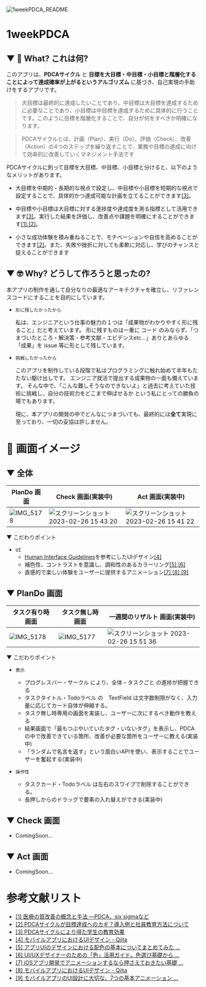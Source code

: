 ![1weekPDCA_README](https://user-images.githubusercontent.com/111550856/221393945-ee5fa6cd-49a5-4266-9a74-5842946ea1d3.png)



# 1weekPDCA
## ▼ 🤔 What? これは何?

このアプリは、**PDCAサイクル** と **目標を大目標・中目標・小目標と階層化することによって達成確率が上がるというアルゴリズム** に基づき、自己実現の手助けをするアプリです。

> 大目標は最終的に達成したいことであり、中目標は大目標を達成するために必要なことであり、小目標は中目標を達成するために具体的に行うことです。このように目標を階層化することで、自分が何をすべきか明確になります。

> PDCAサイクルとは、計画（Plan）、実行（Do）、評価（Check）、改善（Action）の4つのステップを繰り返すことで、業務や目標の達成に向けて効率的に改善していくマネジメント手法です


PDCAサイクルに則って目標を大目標、中目標、小目標と分けると、以下のようなメリットがあります。

- 大目標を中期的・長期的な視点で設定し、中目標や小目標を短期的な視点で設定することで、具体的かつ達成可能な計画を立てることができます[[3]](https://ic.repo.nii.ac.jp/?action=repository_action_common_download&item_id=351&item_no=1&attribute_id=22&file_no=1)。


- 中目標や小目標は大目標に対する進捗度や達成度を測る指標として活用できます[[3]](https://ic.repo.nii.ac.jp/?action=repository_action_common_download&item_id=351&item_no=1&attribute_id=22&file_no=1)。実行した結果を評価し、改善点や課題を明確にすることができます[[1]](https://www.jstage.jst.go.jp/article/naika/105/12/105_2353/_pdf),[[2]](https://www.niziiro.jp/article/260)。


- 小さな成功体験を積み重ねることで、モチベーションや自信を高めることができます[[2]](https://www.niziiro.jp/article/260)。また、失敗や挫折に対しても柔軟に対応し、学びのチャンスと捉えることができます


## ▼ 🤓 Why? どうして作ろうと思ったの?

本アプリの制作を通して自分なりの最適なアーキテクチャを確立し、リファレンスコードにすることを目的にしています。

- `形に残したかったから`

   私は、エンジニアという仕事の魅力の１つは「成果物がわかりやすく形に残ること」だと考えています。 形に残すものは一重に コード のみならず、「つまづいたところ・解決策・参考文献・エビデンスetc...」ありとあらゆる「成果」を issue 等に形として残しています。
   
- `挑戦したかったから`

  このアプリを制作している段階で私はプログラミングに触れ始めて半年もたたない駆け出しです。 エンジニア就活で提出する成果物の一面も備えています。
  そんな中で、「こんな難しそうなのできないよ」と過去に考えていた技術に挑戦し、自分の技術力をどこまで伸ばせるか という私にとっての勝負の場でもあります。
  
  現に、本アプリの開発の中でどんなにつまづいても、最終的には**全て**実現に至っており、一切の妥協は許しません。

# 📱 画面イメージ

## ▼ 全体
|PlanDo 画面|Check 画面(実装中)|Act 画面(実装中)|
|-----|-----|-----|
|![IMG_5178](https://user-images.githubusercontent.com/111550856/221396210-e6834cd6-29ff-4443-b6f1-7ea5f0082872.PNG)|![スクリーンショット 2023-02-26 15 43 20](https://user-images.githubusercontent.com/111550856/221396321-2743f6b1-6a63-40b9-9f08-5fa2dd908d6c.png)|![スクリーンショット 2023-02-26 15 41 22](https://user-images.githubusercontent.com/111550856/221396251-c049554b-eb0b-4702-85b2-a4ad95d23b48.png)|

▼ こだわりポイント
- `UI`
  - [Human Interface Guidelines](https://developer.apple.com/design/human-interface-guidelines/ios/overview/themes/)を参考にしたUIデザイン[[4]](https://qiita.com/mark_1975M/items/eabdd95ac1de64e4fe1b)
  - 補色性、コントラストを意識し、調和性のあるカラーリング[[5]](https://note.com/mhtcode/n/nf31d73314527),[[6]](https://goworkship.com/magazine/ui-ux-design-colour/)
  - 直感的で楽しい体験をユーザーに提供するアニメーション[[7]](https://qiita.com/hachinobu/items/57d4c305c907805b4a53),[[8]](https://qiita.com/mark_1975M/items/eabdd95ac1de64e4fe1b),[[9]](https://photoshopvip.net/88490)

## ▼ PlanDo 画面

|タスク有り時 画面|タスク無し時 画面|一週間のリザルト 画面(実装中)|
|-----|-----|-----|
|![IMG_5178](https://user-images.githubusercontent.com/111550856/221396210-e6834cd6-29ff-4443-b6f1-7ea5f0082872.PNG)|![IMG_5177](https://user-images.githubusercontent.com/111550856/221396538-efce9047-0221-407e-a89d-9075eb84980b.PNG)|![スクリーンショット 2023-02-26 15 51 36](https://user-images.githubusercontent.com/111550856/221396584-c52446c2-995b-46be-ba0e-7aa82ca7f293.png)|

▼ こだわりポイント
- `表示`
  - プログレスバー・サークル により、全体・タスクごと の進捗が把握できる
  - タスクタイトル・Todoラベル の　TextField は文字数制限がなく、入力量に応じてカード自体が伸縮する。
  - タスク無し時専用の画面を実装し、ユーザーに次にするべき動作を教える
  - 結果画面で「最もつぶやいていたタグ・いないタグ」を表示し、PDCAの中で改善できている箇所、改善が必要な箇所をユーザーに教える(実装中)
  - 「ランダムで名言を返す」という面白いAPIを使い、表示することでユーザーを奮起する(実装中)

- `操作性`
  - タスクカード・Todoラベル は左右のスワイプで削除することができる。
  - 長押しからのドラッグで要素の入れ替えができる(実装中)

## ▼ Check 画面
  - ComingSoon...

## ▼ Act 画面
  - ComingSoon...

# 参考文献リスト
- [[1] 医療の質改善の概念と手法 ―PDCA，six sigmaなど](https://www.jstage.jst.go.jp/article/naika/105/12/105_2353/_pdf)
- [[2] PDCAサイクルが目標達成へのカギ？導入例と社員教育方法について](https://www.niziiro.jp/article/260)
- [[3] PDCAサイクルにより得た学生の教育効果](https://ic.repo.nii.ac.jp/?action=repository_action_common_download&item_id=351&item_no=1&attribute_id=22&file_no=1)
- [[4] モバイルアプリにおけるUIデザイン - Qiita](https://qiita.com/mark_1975M/items/eabdd95ac1de64e4fe1b)
- [[5] アプリUIのデザインにおける配色の基本についてまとめてみた …](https://note.com/mhtcode/n/nf31d73314527)
- [[6] UI/UXデザイナーのための「色」活用ガイド。色選び基礎から …](https://goworkship.com/magazine/ui-ux-design-colour/)
- [[7] iOSアプリ開発でアニメーションするなら押さえておきたい基礎 …](https://qiita.com/hachinobu/items/57d4c305c907805b4a53)
- [[8] モバイルアプリにおけるUIデザイン - Qiita](https://qiita.com/mark_1975M/items/eabdd95ac1de64e4fe1b)
- [[9] モバイルアプリのUI設計に大切な、7つの基本アニメーション …](https://photoshopvip.net/88490)
